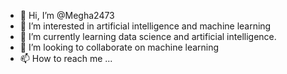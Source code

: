 - 👋 Hi, I’m @Megha2473
- 👀 I’m interested in artificial intelligence and machine learning
- 🌱 I’m currently learning data science and artificial intelligence.
- 💞️ I’m looking to collaborate on machine learning
- 📫 How to reach me ...

<!---
Megha2473/Megha2473 is a ✨ special ✨ repository because its `README.md` (this file) appears on your GitHub profile.
You can click the Preview link to take a look at your changes.
--->
